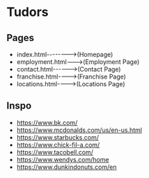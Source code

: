 # Tudors

## Pages

- index.html-------->(Homepage)
- employment.html--->(Employment Page)
- contact.html------>(Contact Page)
- franchise.html---->(Franchise Page)
- locations.html---->(Locations Page)

## Inspo

- https://www.bk.com/
- https://www.mcdonalds.com/us/en-us.html
- https://www.starbucks.com/
- https://www.chick-fil-a.com/
- https://www.tacobell.com/
- https://www.wendys.com/home
- https://www.dunkindonuts.com/en